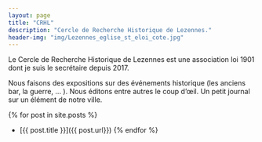 ```yaml
---
layout: page
title: "CRHL"
description: "Cercle de Recherche Historique de Lezennes."
header-img: "img/Lezennes_eglise_st_eloi_cote.jpg"
---
```


Le Cercle de Recherche Historique de Lezennes est une association loi 1901 dont je
  suis le secrétaire depuis 2017.

Nous faisons des expositions sur des événements historique (les anciens bar, la guerre, ... ).
Nous éditons entre autres le coup d’œil. Un petit journal sur un élément de notre ville.

{% for post in site.posts %}
- [{{ post.title }}]({{ post.url}})
{% endfor %}

